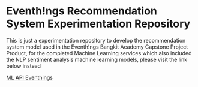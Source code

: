 # Eventh!ngs Recommendation System Experimentation Repository
This is just a experimentation repository to develop the recommendation system model used in the Eventh!ngs Bangkit Academy Capstone Project Product, for the completed Machine Learning services which also included the NLP sentiment analysis machine learning models, please visit the link below instead

[ML API Eventhings](https://github.com/Eventhings/ml-api-eventhings)
